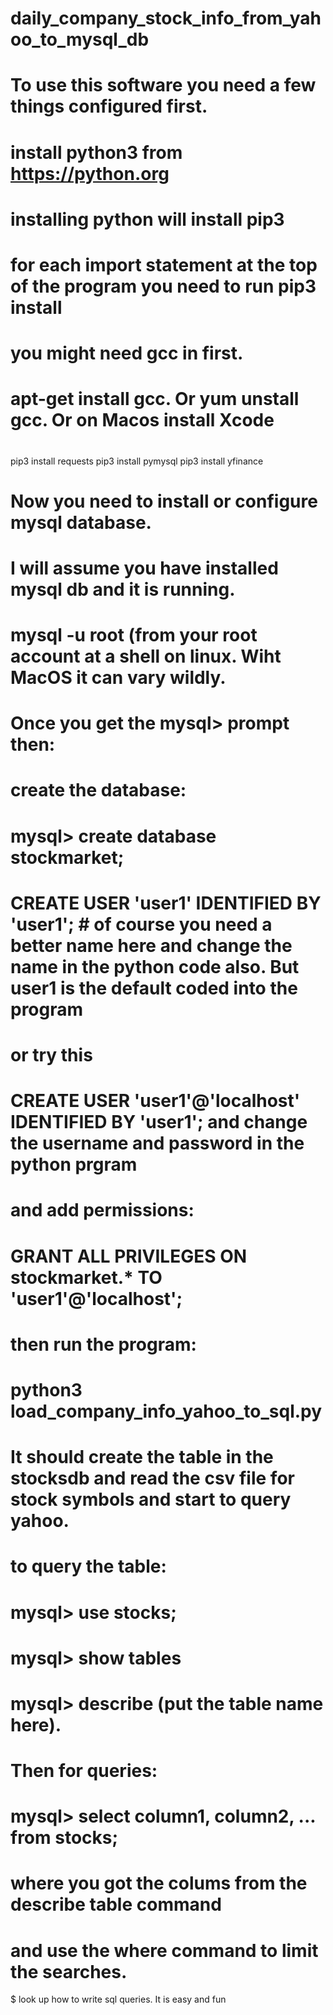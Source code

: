 # daily_company_stock_info_from_yahoo_to_mysql_db
# To use this software you need a few things configured first.
#
# install python3 from https://python.org
#
# installing python will install pip3
#
# for each import statement at the top of the program you need to run pip3 install
#
# you might need gcc in first.
# apt-get install gcc. Or yum unstall gcc. Or on Macos install Xcode
#
pip3 install requests
pip3 install  pymysql
pip3 install  yfinance
#
# Now you need to install or configure mysql database.
# I will assume you have installed mysql db and it is running.
#
# mysql -u root (from your root account at a shell on linux. Wiht MacOS it can vary wildly.
#
# Once you get the mysql> prompt then:
# create the database:
# mysql> create database stockmarket;
#
# CREATE USER 'user1' IDENTIFIED BY 'user1'; # of course you need a better name here and change the name in the python code also. But user1 is the default coded into the program
#
# or try this
# CREATE USER 'user1'@'localhost' IDENTIFIED BY 'user1'; and change the username and password in the python prgram
#
# and add permissions:
# GRANT ALL PRIVILEGES ON stockmarket.* TO 'user1'@'localhost';
#
# then run the program:
# python3 load_company_info_yahoo_to_sql.py
# It should create the table in the stocksdb and read the csv file for stock symbols and start to query yahoo.
#
# to query the table:
# mysql> use stocks;
# mysql> show tables
# mysql> describe (put the table name here).
# Then for queries:
# mysql> select column1, column2, ... from stocks;
# where you got the colums from the describe table command
# and use the where command to limit the searches.
$ look up how to write sql queries. It is easy and fun

